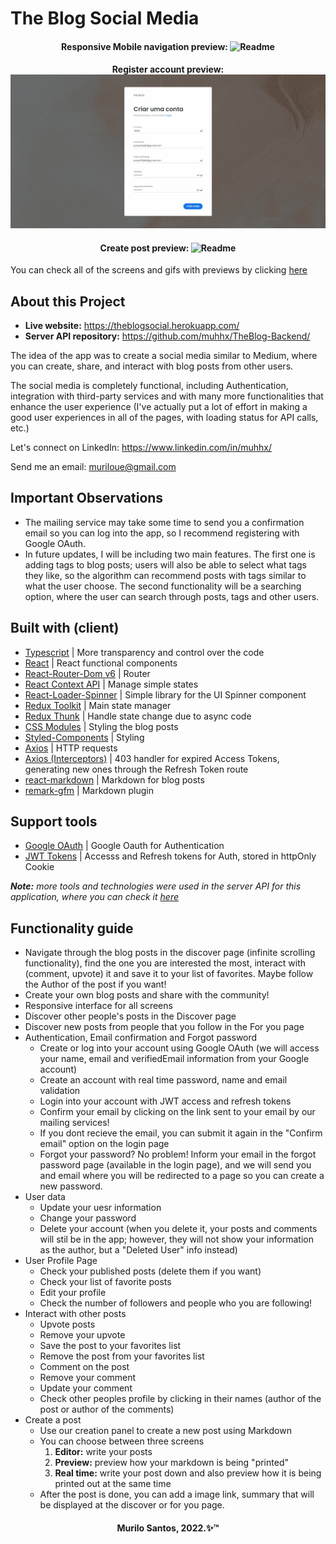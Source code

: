 <h1>The Blog Social Media</h1>

<h4 align="center">
  <span>Responsive Mobile navigation preview:</span>
  <img alt="Readme" title="Readme" src="./preview/RESPONSIVE_MOBILE_NAVIGATION.gif" />
</h4>

<h4 align="center">
  <span>Register account preview:</span>
  <img alt="Readme" title="Readme" src="./preview/REGISTER_ACCOUNT.gif" />
</h4>

<h4 align="center">
  <span>Create post preview:</span>
  <img alt="Readme" title="Readme" src="./preview/CREATING_POST.gif" />
</h4>

You can check all of the screens and gifs with previews by clicking [here](https://github.com/muhhx/TheBlog-Frontend/tree/main/preview)

## About this Project
- **Live website:** <https://theblogsocial.herokuapp.com/>
- **Server API repository:** <https://github.com/muhhx/TheBlog-Backend/>
  
The idea of the app was to create a social media similar to Medium, where you can create, share, and interact with blog posts from other users.

The social media is completely functional, including Authentication, integration with third-party services and with many more functionalities that enhance the user experience (I've actually put a lot of effort in making a good user experiences in all of the pages, with loading status for API calls, etc.)

Let's connect on LinkedIn: <https://www.linkedin.com/in/muhhx/>

Send me an email: muriloue@gmail.com

## Important Observations
- The mailing service may take some time to send you a confirmation email so you can log into the app, so I recommend registering with Google OAuth.
- In future updates, I will be including two main features. The first one is adding tags to blog posts; users will also be able to select what tags they like, so the algorithm can recommend posts with tags similar to what the user choose. The second functionality will be a searching option, where the user can search through posts, tags and other users.

## Built with (client)
- [Typescript](https://www.typescriptlang.org/) | More transparency and control over the code
- [React](https://reactjs.org/docs/getting-started.html) | React functional components
- [React-Router-Dom v6](https://reactrouter.com/docs/en/v6/getting-started/overview) | Router
- [React Context API](https://reactjs.org/docs/context.html) | Manage simple states
- [React-Loader-Spinner](https://www.npmjs.com/package/react-loader-spinner) | Simple library for the UI Spinner component
- [Redux Toolkit](https://redux-toolkit.js.org/) | Main state manager
- [Redux Thunk](https://redux.js.org/usage/writing-logic-thunks) | Handle state change due to async code
- [CSS Modules](https://developer.mozilla.org/en-US/docs/Web/CSS) | Styling the blog posts
- [Styled-Components](https://styled-components.com/) | Styling
- [Axios](https://axios-http.com/docs/intro) | HTTP requests
- [Axios (Interceptors)](https://axios-http.com/docs/interceptors) | 403 handler for expired Access Tokens, generating new ones through the Refresh Token route
- [react-markdown](https://www.npmjs.com/package/react-markdown) | Markdown for blog posts
- [remark-gfm](https://www.npmjs.com/package/remark-gfm) | Markdown plugin

## Support tools
- [Google OAuth](https://developers.google.com/identity/protocols/oauth2) | Google Oauth for Authentication
- [JWT Tokens](https://jwt.io/) | Accesss and Refresh tokens for Auth, stored in httpOnly Cookie

***Note:** more tools and technologies were used in the server API for this application, where you can check it [here](https://github.com/muhhx/TheBlog-Backend)*

## Functionality guide
- Navigate through the blog posts in the discover page (infinite scrolling functionality), find the one you are interested the most, interact with (comment, upvote) it and save it to your list of favorites. Maybe follow the Author of the post if you want!
- Create your own blog posts and share with the community!
- Responsive interface for all screens
- Discover other people's posts in the Discover page
- Discover new posts from people that you follow in the For you page
- Authentication, Email confirmation and Forgot password
  - Create or log into your account using Google OAuth (we will access your name, email and verifiedEmail information from your Google account)
  - Create an account with real time password, name and email validation
  - Login into your account with JWT access and refresh tokens
  - Confirm your email by clicking on the link sent to your email by our mailing services!
  - If you dont recieve the email, you can submit it again in the "Confirm email" option on the login page
  - Forgot your password? No problem! Inform your email in the forgot password page (available in the login page), and we will send you and email where you will be redirected to a page so you can create a new password.
- User data
  - Update your uesr information
  - Change your password
  - Delete your account (when you delete it, your posts and comments will stil be in the app; however, they will not show your information as the author, but a "Deleted User" info instead)
- User Profile Page
  - Check your published posts (delete them if you want)
  - Check your list of favorite posts
  - Edit your profile
  - Check the number of followers and people who you are following!
- Interact with other posts
  - Upvote posts
  - Remove your upvote
  - Save the post to your favorites list
  - Remove the post from your favorites list
  - Comment on the post
  - Remove your comment
  - Update your comment
  - Check other peoples profile by clicking in their names (author of the post or author of the comments)
- Create a post
  - Use our creation panel to create a new post using Markdown
  - You can choose between three screens
    1. **Editor:** write your posts
    2. **Preview:** preview how your markdown is being "printed"
    3. **Real time:** write your post down and also preview how it is being printed out at the same time
  - After the post is done, you can add a image link, summary that will be displayed at the discover or for you page.

<h4 align="center">Murilo Santos, 2022.✨™</h4>